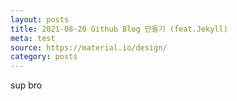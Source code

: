 ```yaml
---
layout: posts
title: 2021-08-20 Github Blog 만들기 (feat.Jekyll)
meta: test
source: https://material.io/design/
category: posts
---
```


sup bro 